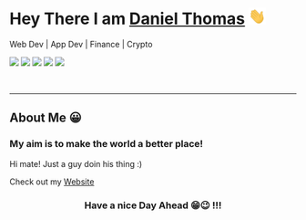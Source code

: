 # Hey There I am [Daniel Thomas](https://danielthomas-dev.web.app/) <img src="https://raw.githubusercontent.com/ABSphreak/ABSphreak/master/gifs/Hi.gif" width="30px"></h2>
Web Dev | App Dev | Finance | Crypto

[<img height="30" src="https://img.shields.io/badge/gmail-%231DA1F2.svg?&style=for-the-badge&logo=gmail&logoColor=white" />][gmail]
[<img height="30" src = "https://img.shields.io/badge/Daniel%20Chats-%23E4405F.svg?&style=for-the-badge&logo=&logoColor=white">][danielchats] 
[<img height="30" src="https://img.shields.io/badge/Roblox-%230077B5.svg?&style=for-the-badge&logo=Roblox&logoColor=white" />][roblox]
[<img height="30" src="https://img.shields.io/badge/My%20Website-blue.svg?&style=for-the-badge&logo=myweb&logoColor=white" />][myweb]
[<img height="30" src="https://img.shields.io/badge/-Super%20Teen%20Coders-000000.svg?&style=for-the-badge&logo&logoColor=white" />][grp]

<br />
<hr />


<h2> About Me 😀</h2>

<h3>My aim is to make the world a better place!</h3>

Hi mate! Just a guy doin his thing :)

Check out my [Website]( https://danielthomas-dev.web.app/)
 
<h3 align="center">Have a nice Day Ahead 😁😉 !!!</h3>

[gmail]: DanielTk999@gmail.com
[danielchats]: https://danieltk26.github.io/Daniel-Chats/
[roblox]: https://www.roblox.com/users/466671545/profile
[myweb]: https://danieltk26.github.io/Daniel-Thomas/index.html#hero
[grp]: https://https://github.com/Super-Teen-Coders
